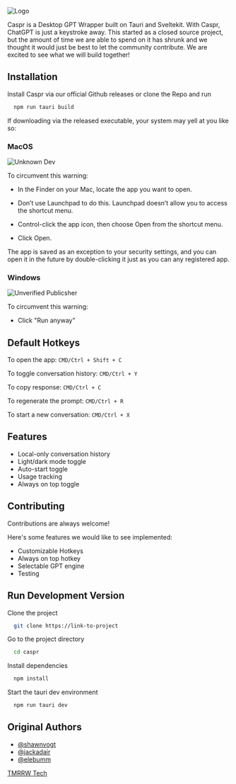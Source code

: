 
![Logo](https://caspr-distribution.s3.ca-central-1.amazonaws.com/casprheader.png)



Caspr is a Desktop GPT Wrapper built on Tauri and Sveltekit. With Caspr, ChatGPT is just a keystroke away. This started as a closed source project, but the amount of time we are able to spend on it has shrunk and we thought it would just be best to let the community contribute. We are excited to see what we will build together!



## Installation

Install Caspr via our official Github releases or clone the Repo and run

```bash
  npm run tauri build
```

If downloading via the released executable, your system may yell at you like so:

### MacOS    
 
 
 ![Unknown Dev](https://caspr-distribution.s3.ca-central-1.amazonaws.com/unknowndev.png)
 
 To circumvent this warning: 

- In the Finder  on your Mac, locate the app you want to open.

- Don’t use Launchpad to do this. Launchpad doesn’t allow you to access the shortcut menu.

- Control-click the app icon, then choose Open from the shortcut menu.

- Click Open.

The app is saved as an exception to your security settings, and you can open it in the future by double-clicking it just as you can any registered app.

### Windows
![Unverified Publicsher](https://caspr-distribution.s3.ca-central-1.amazonaws.com/unknown-publisher-warning-message.png)

To circumvent this warning:
- Click "Run anyway"



## Default Hotkeys

To open the app:
```CMD/Ctrl + Shift + C```

To toggle conversation history:
```CMD/Ctrl + Y```

To copy response:
 ```CMD/Ctrl + C```

To regenerate the prompt:
```CMD/Ctrl + R```

To start a new conversation:
```CMD/Ctrl + X```



## Features

- Local-only conversation history
- Light/dark mode toggle
- Auto-start toggle
- Usage tracking
- Always on top toggle


## Contributing

Contributions are always welcome!

Here's some features we would like to see implemented:

- Customizable Hotkeys
- Always on top hotkey
- Selectable GPT engine
- Testing



## Run Development Version

Clone the project

```bash
  git clone https://link-to-project
```

Go to the project directory

```bash
  cd caspr
```

Install dependencies

```bash
  npm install
```

Start the tauri dev environment

```bash
  npm run tauri dev
```


## Original Authors

- [@shawnvogt](https://github.com/shawnvogt)
- [@jackadair](https://github.com/jackadair)
- [@elebumm](https://github.com/elebumm)

[TMRRW Tech](https://www.tmrrwtech.com/)